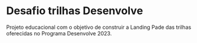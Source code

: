 # Desafio trilhas Desenvolve

Projeto educacional com o objetivo de construir a Landing Pade das trilhas oferecidas no Programa Desenvolve 2023.


